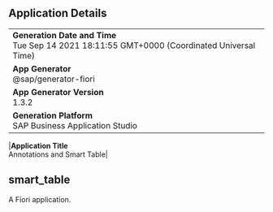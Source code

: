 ## Application Details
|               |
| ------------- |
|**Generation Date and Time**<br>Tue Sep 14 2021 18:11:55 GMT+0000 (Coordinated Universal Time)|
|**App Generator**<br>@sap/generator-fiori|
|**App Generator Version**<br>1.3.2|
|**Generation Platform**<br>SAP Business Application Studio|

|**Application Title**<br>Annotations and Smart Table|


## smart_table

A Fiori application.



